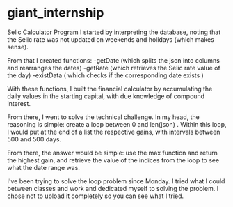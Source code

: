 # giant_internship
Selic Calculator Program 
I started by interpreting the database, noting that the Selic rate was not updated on weekends and holidays (which makes sense).

From that I created functions:
-getDate (which splits the json into columns and rearranges the dates)
-getRate (which retrieves the Selic rate value of the day)
-existData ( which checks if the corresponding date exists )

With these functions, I built the financial calculator by accumulating the daily values ​​​​in the starting capital, with due knowledge of compound interest.

From there, I went to solve the technical challenge. In my head, the reasoning is simple: create a loop between 0 and len(json) . Within this loop, I would put at the end of a list the respective gains, with intervals between 500 and 500 days.

From there, the answer would be simple: use the max function and return the highest gain, and retrieve the value of the indices from the loop to see what the date range was.

I've been trying to solve the loop problem since Monday.
I tried what I could between classes and work and dedicated myself to solving the problem. I chose not to upload it completely so you can see what I tried.
